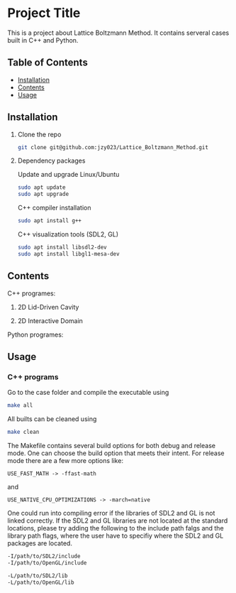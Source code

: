 # Project Title

This is a project about Lattice Boltzmann Method. It contains serveral cases built in C++ and Python.


## Table of Contents
- [Installation](#installation)
- [Contents](#content)
- [Usage](#usage)
<!-- - [Features](#features)
- [Contributing](#contributing)
- [License](#license) -->


## Installation

1. Clone the repo
    ```bash
    git clone git@github.com:jzy023/Lattice_Boltzmann_Method.git
   ```

2. Dependency packages

    Update and upgrade Linux/Ubuntu
    ```bash
    sudo apt update
    sudo apt upgrade
    ```

    C++ compiler installation
    ```bash
    sudo apt install g++
    ```

    C++ visualization tools (SDL2, GL)
    ```bash
    sudo apt install libsdl2-dev 
    sudo apt install libgl1-mesa-dev
    ```


    <!-- Python Pip Installs Packages
    ```bash
    sudo apt install python-pip
    sudo apt install python3-pip
    ``` -->


## Contents

C++ programes:
    
1. 2D Lid-Driven Cavity 

2. 2D Interactive Domain


Python programes:


## Usage

### C++ programs 

Go to the case folder and compile the executable using 
```bash
make all
```
All builts can be cleaned using 
```bash 
make clean
```
The Makefile contains several build options for both debug and release mode. One can choose the build option that meets their intent. For release mode
there are a few more options like:
```
USE_FAST_MATH -> -ffast-math
```
and 
```
USE_NATIVE_CPU_OPTIMIZATIONS -> -march=native
```
One could run into compiling error if the libraries of SDL2 and GL is not linked correctly. If the SDL2 and GL libraries are not located at the standard locations,
please try adding the following to the include path falgs and the library path flags, where the user have to specifiy where the SDL2 and GL packages are located.
```bash
-I/path/to/SDL2/include 
-I/path/to/OpenGL/include

-L/path/to/SDL2/lib 
-L/path/to/OpenGL/lib
```



